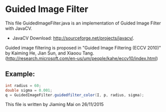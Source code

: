# Guided Image Filter
This file GuidedImageFilter.java is an implementation of Guided Image Filter with JavaCV.

- JavaCV Download: http://sourceforge.net/projects/javacv/.

Guided image filtering is proposed in "Guided Image Filtering (ECCV 2010)" by Kaiming He, Jian Sun, and Xiaoou Tang. (http://research.microsoft.com/en-us/um/people/kahe/eccv10/index.html)

## Example:
```java
int radius = 60;
double sigma = 0.001;
q = GuidedImageFilter.guidedfilter_color(I, p, radius, sigma);
```
This file is written by Jiaming Mai on 26/11/2015
